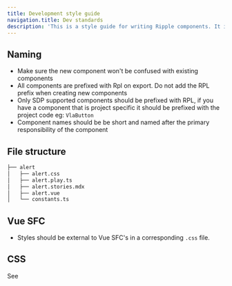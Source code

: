 ```yaml
---
title: Development style guide
navigation.title: Dev standards
description: 'This is a style guide for writing Ripple components. It is used and enforced by the SDP Ripple team to ensure standardisation across components.'
---
```


## Naming

- Make sure the new component won't be confused with existing components
- All components are prefixed with Rpl on export. Do not add the RPL prefix when creating new components
- Only SDP supported components should be prefixed with RPL, if you have a component that is project specific it should be prefixed with the project code eg: `VlaButton`
- Component names should be be short and named after the primary responsibility of the component


## File structure

```bash
├── alert
│   ├── alert.css
│   ├── alert.play.ts
│   ├── alert.stories.mdx
│   ├── alert.vue
│   └── constants.ts
```

## Vue SFC

- Styles should be external to Vue SFC's in a corresponding `.css` file.

## CSS

See 
